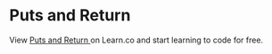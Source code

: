 # Puts and Return 
<p class='util--hide'>View <a href='https://learn.co/lessons/phrg-puts-print-and-return-readme'>Puts and Return </a> on Learn.co and start learning to code for free.</p>

